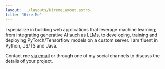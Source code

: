 ```yaml
---
layout: ../layouts/HiremeLayout.astro
title: "Hire Me"
---
```


I specialize in building web applications that leverage machine learning; from integrating generative AI such as LLMs, to developing, training and deploying PyTorch/Tensorflow models on a custom server. I am fluent in Python, JS/TS and Java.

Contact me [via email](mailto:jmariomeissner@gmail.com) or through one of my social channels to discuss the details of your project.

